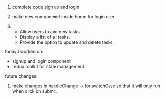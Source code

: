 1. complete code sign up and login

2. make new componenet inside home for login user

3. - Allow users to add new tasks.
   - Display a list of all tasks.
   - Provide the option to update and delete tasks.

today I worked on:

- signup and login component
- redux toolkit for state management

future changes:

1. make changes in handleChange -> for switchCase so that it will only run when click on submit.

